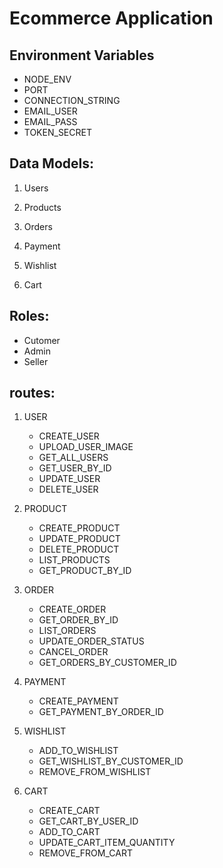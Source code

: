 # Ecommerce Application

## Environment Variables

- NODE_ENV
- PORT
- CONNECTION_STRING
- EMAIL_USER
- EMAIL_PASS
- TOKEN_SECRET

## Data Models:

1. Users

2. Products

3. Orders

4. Payment

5. Wishlist

6. Cart

## Roles:

- Cutomer
- Admin
- Seller

## routes:

1. USER

   - CREATE_USER
   - UPLOAD_USER_IMAGE
   - GET_ALL_USERS
   - GET_USER_BY_ID
   - UPDATE_USER
   - DELETE_USER

2. PRODUCT

   - CREATE_PRODUCT
   - UPDATE_PRODUCT
   - DELETE_PRODUCT
   - LIST_PRODUCTS
   - GET_PRODUCT_BY_ID

3. ORDER

   - CREATE_ORDER
   - GET_ORDER_BY_ID
   - LIST_ORDERS
   - UPDATE_ORDER_STATUS
   - CANCEL_ORDER
   - GET_ORDERS_BY_CUSTOMER_ID

4. PAYMENT

   - CREATE_PAYMENT
   - GET_PAYMENT_BY_ORDER_ID

5. WISHLIST

   - ADD_TO_WISHLIST
   - GET_WISHLIST_BY_CUSTOMER_ID
   - REMOVE_FROM_WISHLIST

6. CART
   - CREATE_CART
   - GET_CART_BY_USER_ID
   - ADD_TO_CART
   - UPDATE_CART_ITEM_QUANTITY
   - REMOVE_FROM_CART
